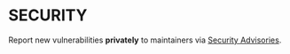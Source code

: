 # SECURITY

Report new vulnerabilities **privately** to maintainers via
[Security Advisories](https://github.com/tprasadtp/protonvpn-docker/security/advisories).
